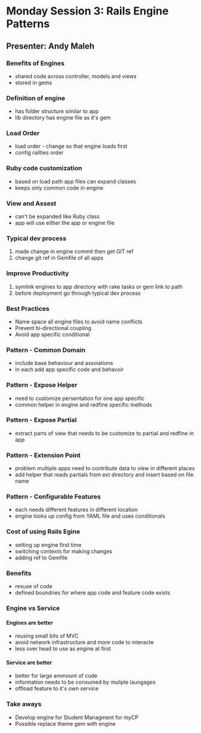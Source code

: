# Monday Session 3: Rails Engine Patterns

## Presenter: Andy Maleh

### Benefits of Engines

* shared code across controller, models and views
* stored in gems

### Definition of engine

* has folder structure similar to app
* lib directory has engine file as it's gem

### Load Order

* load order - change so that engine loads first
* config railties order

### Ruby code customization

* based on load path app files can expand classes
* keeps only common code in engine

### View and Assest

* can't be expanded like Ruby class
* app will use either the app or engine file

### Typical dev process

1. made change in engine commit then get GIT ref
2. change git ref in Gemfile of all apps

### Improve Productivity

1. symlink engines to app directory with rake tasks or gem link to path
2. before deployment go through typical dev process

### Best Practices

* Name space all engine files to avoid name conflicts
* Prevent bi-directional coupling
* Avoid app specific conditional

### Pattern - Common Domain

* include base behaviour and assoiations
* in each add app specific code and behavoir

### Pattern - Expose Helper

* need to customize persentation for one app specific
* common helper in engine and redfine specific methods

### Pattern - Expose Partial

* extract parts of view that needs to be customize to partial and redfine in app

### Pattern - Extension Point

* problem multiple apps need to contribute data to view in different places
* add helper that reads partials from ext directory and insert based on file name

### Pattern - Configurable Features

* each needs different features in different location
* engine looks up config from YAML file and uses conditionals

### Cost of using Rails Egine

* setting up engine first time
* switching contexts for making changes
* adding ref to Gemfile

### Benefits

* resuse of code
* defined boundries for where app code and feature code exists

### Engine vs Service

#### Engines are better

* reusing small bits of MVC
* avoid network infrastructure and more code to interacte
* less over head to use as engine at first

#### Service are better

* better for large ammount of code
* information needs to be consumed by muliple laungages
* offload feature to it's own service

### Take aways

* Develop engine for Student Managment for myCP
* Possible replace theme gem with engine
